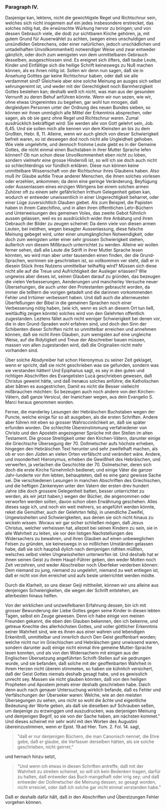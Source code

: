 <!-- Seite 124 -->

### Paragraph IV. ###

Dasjenige kan, lektens, nicht die gewichtigste
Regel und Richtschnur sein, welches sich nicht insgemein
auf ein jedes insbesondere erstrecket, das solches nötig
hat, die erwünschte Wúrkung hervor zu bringen;
und von dessen Gebrauch viele, die dod) zur sichtbaren
Kirche gehören, ja, mit gutem Grund für Auserwählet
zu achten, (wegen eines unschuldigen und unsündliden
Gebrechens, oder einer natürlichen, jedoch unschädlichen
und untadelhaften Unvollkommenheit) notwendiger<!-- Seite 125 --><!-- content-0103.xml -->
Weise und zwar entweder gänzlich, oder doch zum
wenigsten von dem unmittelbaren Gebrauch desselben, 
ausgeschlossen sind. Es ereignet sich öfters, daß taube
Leute, Kinder und Einfältige sich die heilige Schrift keineswegs
zu Nuß machen können, als es ihnen nötig ist.
Sollen wir denn nun sagen, daß sie in Ansehung Gotttes
gar keine Richtschnur baben, oder daß sie alle verdammet
sind? Gleichwie aber eine solche Meinung an
ausges sich selbst sehrungereimt ist, und weder mit der Gerechtigkeit
noch Barmherzigkeit Gottes bestehen kan; deshalb
weiß ich nicht, was man aus der gesunden Vernunft zu
deren Behuf anführen könnte. Wenn wir nun sezen,
wie wir, ohne etwas Ungereimtes zu begehen, gar wohl
tun mnogen, daß dergleidyen Personen unter der Ordnung
des neuen Bundes sieben, so können wir ihnen unmöglich
alle Mittel der Erkenntnis absprechen, oder sagen,
als ob sie ganz ohne Regel und Richtschnur waren.
Zumal ausdrücklich bekräftiget wird: Sie werden
alle von Gott gelehrt sein, Job. 6,45. Und sie
sollen mich alle kennen von dem Kleinsten an bis zu
dem Großten, Hebr. 8, 11. Alleine, wenn wir auch
gleich von dieser Schwierigkeit  befreit waren, so ist
deswegen dod noch nicht alle Ungleidheit gehoben.
Wie viele ungelehrte, und dennoch froinme Leute giebt
es in der Gemeine Gottes, die nicht einmal einen Buchstaben
in ihrer Mutter Sprache lefen können? Ob nun
schon diese Unvollkommenheit eben nicht zu loben, sondern
vielmehr eine grosse Hinderniß ist, so will ich sie doch
auch nicht so schlechterdings vor fündlich erklären. Diese
nun können keine unmittelbare Wissenschaft von der
Richtschnur ihres Glaubens haben. Also muß ihr
Glaube aufdie Treue anderer Menschen, die ihnen solches
vorlesen oder erzehlen, ankommen; da denn eine
geringe Veränderung, Beyfügung oder Aussenlassen
eines einzigen Wörtgens bei einem solchen armen Zuhörer
oft zu einem sehr gefährlichen Irrthum Gelegenheit<!-- Seite 126 --><!-- content-0111.xml -->
geben kan, wodurch er entweder unwissentlich in einer
Ungerechtigkeit beharret, oder einer Lüge zuversichtlich
Glauben giebet. Als zum Beispiel, die Papisten
haben in ihrem Catechifino, und in allen ihren öffenttichen
Lehr-Büchern und Unterweisungen des gemeinen
Voles, das zweite Gebot fühnlich aussen gelassen,
weil es so ausdrücklich wider ihre Anbätung und ihren
Gebrauch der Bilder zu zeugen scheinet: Da denn viele
von diesen armen Leuten, bei ireldhen, wegen besagter
Aussenlassung, diese falsche Meinung gebeget wird, unter
einer unumgänglichen Notwendigkeit, oder doch
zum wenigsten unter einer sehr grossen Schwierigkeit
stehen, äußerlich von diesem Mißbrauch unterrichtet zu
werden. Alleine wir wollen ferner sehen, daß alle Leute
die Sdrift in ihrer Mutter Sprache lesen könnten, wo
wird man aber unter tausenden einen finden, der die
Grund-Sprachen, worinnen sie geschrieben ist, so vollkommen
ver steht, daß er in diesein Stück ihres Nutzens
unmittelbar teilhaftig wird? Müssen sich diese
nicht alle auf die Treue und Aufrichtigkeit der Ausleger
erlassen? Wie ungewiss aber dieses ist, seinen Glauben
darauf zu gründen, das bezeugen die vielen Verbesserungen,
Aenderungen und mancherley Versuche neuer
Übersehungen, die auch unter den Protestanten gebraucht
worden, da immer die teßtern die vorigen getadelt
und die darinnen vorkommenden Fehler und Irrtümer
verbessert haben. Und daß auch die allerneuesten
Überfeßungen der Bibel in die gemeinen Sprachen
noch einer Verbesserung nötig haben, (wie ich, wenn
es sich an diesem Ort tun ließ, weitläuftig zeigen könnte)
solches wird von den Gelehrten offentlich zugestanden.
Leztens fället auch nicht weniger Schwierigkeit
bei denen vor, die in den Grund-Spraden wohl erfahren
sind, und doch den Sinn der Schibenten dieser
Schriften nicht so unmittelbar erreichen und annehmen
können, daß sie nicht ihren Glauben, zum wenigsten auf<!-- Seite 127 -->
eine ungleiche Weise, auf die Ridytigkeit und Treue der 
Abschreiber bauen müssen, massen von allen zugestanden 
wird, daß die Originalien nicht mehr vorhanden sind. 

Über solche Absdyreiber hat schon Hieronymus zu 
seiner Zeit geklaget, wenn er spricht, daß sie nicht geschrieben
was sie gefunden, sondern was sie verstanden
hätten! Und Epiphanus sagt, es sey in den 
guten und richtigen Abschriften des Evangelisten 
Lucá geschrieben gewesen, daß Christus geweint 
hätte, und daß Irenæus solches anführe; die Katholischen
aber båtren es ausgestrichen, Damit es 
nicht die Besser vielleicht mißbrauchen möchten: 
So bezeugen auch noch andere von den Kirchen-Vätern,
daß ganze Versicul, der Inanichaer wegen, 
aus dein Evangelio S. Marci heraus genommen
worden. 

Ferner, die manderley Lesungen der Hebräischen
Buchstaben wegen der Puncte, welche einige für so alt
ausgeben, als die ersten Schriften. Andere aber führen
mit eben so grosser Wahrsccinlichkeit an, daß sie später
erfunden worden. Die schlechte Übereinstimmung
verfahiedener von Christo und den Aposteln angezogener
Sprüche mit den Stellen im alten Testament. Die
grosse Streitigkeit unter den Kirchen-Vätern, darunter
einige die Griechische Übersegung der 70. Dollmetscher
aufs höchste erheben, hingegen den Hebräischen
Text herunter und sehr zweifelhaft machen, als ob er
von den Jüden an vielen Orten verfälscht und verändert
wäre. Andere, und insonderheit Hieronymus, erheben
die Gewißheit des Hebräischen, und verwerfen, ja
verlachen die Geschichte der 70. Dolmetscher, deren sich
doch die erste Kirche fürnehmlich bedienet; und einige
Váter die ganzer Jahr-lunderte vor ihm lebten, behaupteten,
daß es eine ganz gewisse Sache sei. Die
verschiedenen Lesungen in manchen Abschriften des
Griechischen, und die heftigen Zánkereyen unter den<!-- Seite 128 -->
Vatern der ersten drev hundert Jahre (die doch grossere
Gelegenheit batten, besser unterrichtet zu werden, als
wir jetzt haben,) wegen der Bücher, die angenommen
oder verworfen werden solten, davon schon oben Erwähnung
geschehen. Alles dieses sage ich, und noch ein weit
mehrers, so angeführt werden könnte, reket die Gemúther,
auch der Gelehrten felbji, in unendliche Zweifel,
Ungewissheiten und Schwierigkeiten, aus denen sie sich
nicht hinaus zu wickeln wissen. Woraus wir gar sicher
schließen mögen, daß Jesus Christus, welcher verheissen
hat, allezeit bei seinen Kindern zu sein, sie in alle
Wahrheit zu leiten, sie vor den listigen Nachstellungen
des Widersachers zu bewahren, und ihren Glauben auf
einen unbeweglichen Felsen zu gründen, sie keineswegs
in so mißlichen Umständen gelassen habe, daß sie
sich hauptså dylich nach demjenigen ridhten müßten, welsches
selbst vielen Ungewissheiten unterworfen ist. Und
deshalb
 hat er ihnen seinen Geist zu ihrem Haupt-Führer
geben, den weder Motten noch Zeit verzehren,
und weder Abschreiber noch Überfeker verderben
können: Dem niemand zu jung, niemand zu ungelehrt,
niemand zu weit entlegen ist, daß er nicht von ihm erreichet
und aufs beste unterrichtet werden mödte.

Durch die Klarheit, so uns dieser Geiji mittheilet,
können wir uns alleine aus denjenigen Schwierigkeiten,
die wegen der Schrift entstehen, am allerbesten
hinaus helfen.

Von der wirklichen und unzweifelbaren Erfahrung
dessen, bin ich mit grosser Bewunderung der Liebe
Gottes gegen seine Kinder in diesen lebten Tagen,
selbst ein Zeuge gewesen. Denn ich habe einige von
meinen Freunden gekannt, die eben den Glauben bekennen,
den ich bekenne, und getreue Knechte des allerhöchsten
Gottes, und voller göttlicher Erkenntnis seiner
Wahrheit sind, wie es ihnen aus einer wahren und lebendigen
Erkenitniß, unmittelbar und innerlich durch<!-- Seite 129 -->
Den Geist geoffenbart worden; welche nicht nur im
Griechischen und Hebräischen ganz unwissend waren,
sondern darunter aud) einige nicht einmal ihre gemeine
Mutter-Sprache lesen konnten, und als von den Widersachern
mit einigen aus der Englischen Übersetzung 
angeführten Schrift-Stellen auf sie gedrungen wurde, 
und sie befanden, daß solche mit der geoffenbarten 
Wahrheit in ihrem Herzen nicht überein stimmeten, so 
haben sie kühnlich versichert, daß der Geist Gottes niemals
deshalb gesagt habe, und es gewisslich unrecht sey. 
Massen sie nicht glauben könnten, daß von den heiligen 
Propheten und Apostem jemals einer deshalb geschrieben 
habe. Daich denn auch nach genauer Untersuchung 
wirklich befande, daß es Fehler und Verfälschungen 
der Überseker waren: Welche, wie an den meisten 
Übersegungen zu sehen, uns nicht so wohl die åchte und 
eigentliche Bedeutung der Worte geben, als daß sie 
dieselben auf Schrauben seßen, um dasjenige zu erzwinggen
und auszudrucken, was derjenigen Meinung und 
demjenigen Begrif, so sie von der Sache haben, am 
nächsten kommet." Und dieses scheinet mir sehr wohl 
mit den Worten des Augustini übereinzustimmen, wenn 
er Epist. 19.ad Hier. Tom. 2. Fol. 14. sagt, 

   > "daß 
   er nur denjenigen Büchern, die man Canonisch nennet,
   die Ehre gebe, daß er glaube, die Verfasser derselben
   hätten, als sie solche geschrieben, nicht geirret;"
   
und hernach hinzu setzt, 

   > "Und wenn ich etwas in diesen
   Schriften antreffe, daß mit der Wahrheit zu streiten
   scheinet, so will ich kein Bedenken tragen, darfür zu 
   halten, daß entweder das Buch mangelhaft oder irrig 
   sey; und daß entweder der Dollmetscher die Meinung
   dessen, so gesagt worden, nicht erreiciet, oder 
   daß ich solche gar nicht einmal verstanden habe."
   
Daß er deshalb dafür hålt, daß in den Abschriften und
Überstzungen Fehler vorgehen können.

